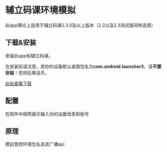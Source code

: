 # 辅立码课环境模拟
此app理论上适用于辅立码课2.3.0及以上版本（2.2以及2.3测试版同样适用）
## 下载&安装
安装此app和辅立码课。  
  
在安装前请注意，若你的设备默认桌面包名为**com.android.launcher3**，请**不要安装**！否则后果自负。  
  
[此处查看下载](https://github.com/fR0Z863xF/FuuleaEnvEmu/releases)  
  

## 配置  
在软件中按照提示输入你的设备信息和账号


## 原理
模拟管控环境包名及其广播api